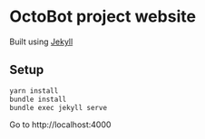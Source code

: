# OctoBot project website

Built using [Jekyll](https://jekyllrb.com/docs/)

## Setup
```bash
yarn install
bundle install
bundle exec jekyll serve
```
Go to http://localhost:4000